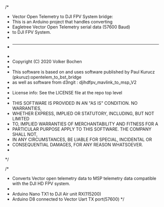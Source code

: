 /*
 * Vector Open Telemetry to DJI FPV System bridge:
 *  This is an Arduino project that handles converting
 *  Eagletree Vector Open Telemetry serial data (57600 Baud)
 *  to DJI FPV System.
 *
 * ------------------------------------------------
 *
 * Copyright (C) 2020 Volker Bochen
 * 
 * This software is based on and uses software published by Paul Kurucz (pkuruz):opentelem_to_bst_bridge
 * as well as software from d3ngit : djihdfpv_mavlink_to_msp_V2
 * 
 * License info: See the LICENSE file at the repo top level
 *
 * THIS SOFTWARE IS PROVIDED IN AN "AS IS" CONDITION. NO WARRANTIES,
 * WHETHER EXPRESS, IMPLIED OR STATUTORY, INCLUDING, BUT NOT LIMITED
 * TO, IMPLIED WARRANTIES OF MERCHANTABILITY AND FITNESS FOR A
 * PARTICULAR PURPOSE APPLY TO THIS SOFTWARE. THE COMPANY SHALL NOT,
 * IN ANY CIRCUMSTANCES, BE LIABLE FOR SPECIAL, INCIDENTAL OR
 * CONSEQUENTIAL DAMAGES, FOR ANY REASON WHATSOEVER.
 *
 */
 
/* 
 *  Converts Vector open telemetry data to MSP telemetry data compatible with the DJI HD FPV system.
 *
 *  Arduino Nano TX1 to DJI Air unit RX(115200)
 *  Arduino D8 connected to Vector Uart TX port(57600)
 */
